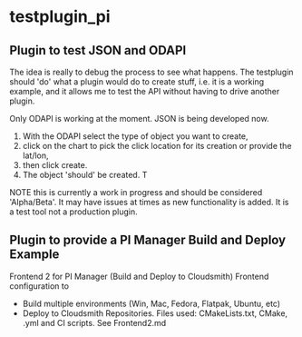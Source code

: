 # testplugin_pi

## Plugin to test JSON and ODAPI

The idea is really to debug the process to see what happens. 
The testplugin should 'do' what a plugin would do to create stuff, 
i.e. it is a working example, 
and it allows me to test the API without having to drive another plugin.

Only ODAPI is working at the moment. JSON is being developed now.

1. With the ODAPI select the type of object you want to create, 
2. click on the chart to pick the click location for its creation or provide the lat/lon, 
3. then click create. 
4. The object 'should' be created. T

NOTE this is currently a work in progress and should be considered 'Alpha/Beta'. It may have issues at times as new functionality is added. It is a test tool not a production plugin.

## Plugin to provide a PI Manager Build and Deploy Example 

Frontend 2 for PI Manager (Build and Deploy to Cloudsmith)
Frontend configuration to 
  - Build multiple environments (Win, Mac, Fedora, Flatpak, Ubuntu, etc)
  - Deploy to Cloudsmith Repositories.
Files used: CMakeLists.txt, CMake, .yml and CI scripts. See Frontend2.md 
